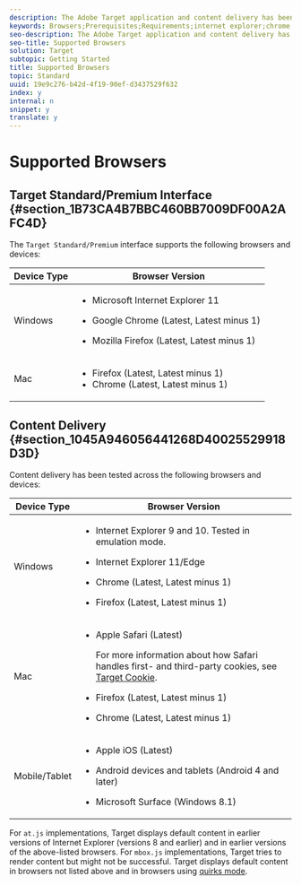 ```yaml
---
description: The Adobe Target application and content delivery has been tested across a wide range of browsers and devices.
keywords: Browsers;Prerequisites;Requirements;internet explorer;chrome;firefox;safari;android;surface
seo-description: The Adobe Target application and content delivery has been tested across a wide range of browsers and devices.
seo-title: Supported Browsers
solution: Target
subtopic: Getting Started
title: Supported Browsers
topic: Standard
uuid: 19e9c276-b42d-4f19-90ef-d3437529f632
index: y
internal: n
snippet: y
translate: y
---
```


# Supported Browsers


## Target Standard/Premium Interface {#section_1B73CA4B7BBC460BB7009DF00A2AFC4D}

The `Target Standard/Premium` interface supports the following browsers and devices: 


<table id="table_28F120EDC9714B60B315EA1ED0FF6582"> 
 <thead> 
  <tr> 
   <th colname="col2" class="entry">Device Type</th> 
   <th colname="col3" class="entry">Browser Version</th> 
  </tr>
 </thead>
 <tbody> 
  <tr> 
   <td colname="col2">Windows</td> 
   <td colname="col3"> <p> 
     <ul id="ul_B6F9F5BC38E249ECA5AA512B94082BF9"> 
      <li id="li_5B63829413D24320AB812546794A7934"> <p>Microsoft Internet Explorer 11</p> </li> 
      <li id="li_9441697F249C4AB28E96FC1DC8A27B6F"> <p>Google Chrome (Latest, Latest minus 1)</p> </li> 
      <li id="li_BA8F65110C6643ADA40FB334F61EF36F"> <p>Mozilla Firefox (Latest, Latest minus 1)</p> </li> 
     </ul> </p> </td> 
  </tr> 
  <tr> 
   <td colname="col2">Mac</td> 
   <td colname="col3"> <p> 
     <ul id="ul_BE238F7BB80742D98A361A3A9EFA0B05"> 
      <li id="li_B1D1E029963C4DBD8CD05D4E7F3D2395">Firefox (Latest, Latest minus 1)</li> 
      <li id="li_84EA2E024EB34E38AF302974FE7A1CAA">Chrome (Latest, Latest minus 1)</li> 
     </ul> </p> </td> 
  </tr> 
 </tbody> 
</table>


## Content Delivery {#section_1045A946056441268D40025529918D3D}

Content delivery has been tested across the following browsers and devices:


<table id="table_ED385191F8BC44549BF263090688840A"> 
 <thead> 
  <tr> 
   <th colname="col1" class="entry">Device Type</th> 
   <th colname="col2" class="entry">Browser Version</th> 
  </tr>
 </thead>
 <tbody> 
  <tr> 
   <td colname="col1">Windows</td> 
   <td colname="col2"> <p> 
     <ul id="ul_86C7D2C185A14DDAA87E0A59B91431B9"> 
      <li id="li_865C65F014044440A800DD2306BD6453"> <p>Internet Explorer 9 and 10. Tested in emulation mode.</p> </li> 
      <li id="li_409DEA504A4A4894B15EAADC7204B8BB"> <p>Internet Explorer 11/Edge</p> </li> 
      <li id="li_91B58BFD0B5C491AB27F5D4241545EE7"> <p>Chrome (Latest, Latest minus 1)</p> </li> 
      <li id="li_E8C5BD70AAA449AE81A43D0AD3F62B56"> <p>Firefox (Latest, Latest minus 1)</p> </li> 
     </ul> </p> </td> 
  </tr> 
  <tr> 
   <td colname="col1">Mac</td> 
   <td colname="col2"> <p> 
     <ul id="ul_550A4C0C8E384C48ADE8C9E38BB3662F"> 
      <li id="li_442E1CE6507146A795B774B8B28F1F3F"> <p>Apple Safari (Latest)</p> <p>For more information about how Safari handles first- and third-party cookies, see <a href="c_cookie_behavior.xml#concept_4D8107E193B64168A3C0B85B51612991" format="dita" scope="local">Target Cookie</a>. </p> </li> 
      <li id="li_81347CC1A29946EF9AFC4BBBEFEBBF74"> <p>Firefox (Latest, Latest minus 1)</p> </li> 
      <li id="li_642DBDCAB3F3423488D790C8D368961A"> <p>Chrome (Latest, Latest minus 1)</p> </li> 
     </ul> </p> </td> 
  </tr> 
  <tr> 
   <td colname="col1">Mobile/Tablet</td> 
   <td colname="col2"> <p> 
     <ul id="ul_4747E73A79234E4E9B1AC1BA805475BB"> 
      <li id="li_75B42139B1F44B14800B752135E72181"> <p>Apple iOS (Latest)</p> </li> 
      <li id="li_F0EB81D5CCD14BF2A00ADC384EE7617A"> <p>Android devices and tablets (Android 4 and later)</p> </li> 
      <li id="li_18E1FF948A3D4869942F2E4DA0791B43"> <p>Microsoft Surface (Windows 8.1)</p> </li> 
     </ul> </p> </td> 
  </tr> 
 </tbody> 
</table>

For `at.js` implementations, Target displays default content in earlier versions of Internet Explorer (versions 8 and earlier) and in earlier versions of the above-listed browsers. For `mbox.js` implementations, Target tries to render content but might not be successful. 
Target displays default content in browsers not listed above and in browsers using [quirks mode](https://en.wikipedia.org/wiki/Quirks_mode). 
